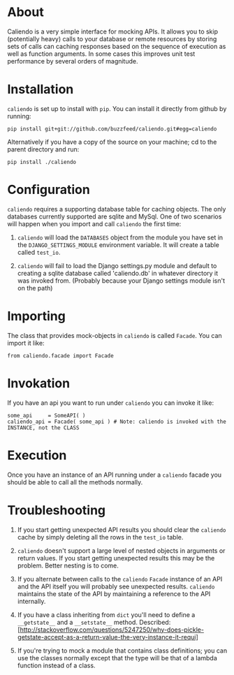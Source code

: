 

# About

Caliendo is a very simple interface for mocking APIs. It allows you to skip (potentially heavy) calls to your database or remote resources by storing sets of calls can caching responses based on the sequence of execution as well as function arguments. In some cases this improves unit test performance by several orders of magnitude.

# Installation

`caliendo` is set up to install with `pip`. You can install it directly from github by running:

    pip install git+git://github.com/buzzfeed/caliendo.git#egg=caliendo

Alternatively if you have a copy of the source on your machine; cd to the parent directory and run:

    pip install ./caliendo

# Configuration

`caliendo` requires a supporting database table for caching objects. The only databases currently supported are sqlite and MySql. One of two scenarios will happen when you import and call `caliendo` the first time:

1. `caliendo` will load the `DATABASES` object from the module you have set in the `DJANGO_SETTINGS_MODULE` environment variable. It will create a table called `test_io`.

2. `caliendo` will fail to load the Django settings.py module and default to creating a sqlite database called 'caliendo.db' in whatever directory it was invoked from. (Probably because your Django settings module isn't on the path) 

# Importing

The class that provides mock-objects in `caliendo` is called `Facade`. You can import it like:

    from caliendo.facade import Facade

# Invokation 

If you have an api you want to run under `caliendo` you can invoke it like:

    some_api     = SomeAPI( )
    caliendo_api = Facade( some_api ) # Note: caliendo is invoked with the INSTANCE, not the CLASS

# Execution

Once you have an instance of an API running under a `caliendo` facade you should be able to call all the methods normally.

# Troubleshooting

1. If you start getting unexpected API results you should clear the `caliendo` cache by simply deleting all the rows in the `test_io` table. 

2. `caliendo` doesn't support a large level of nested objects in arguments or return values. If you start getting unexpected results this may be the problem. Better nesting is to come.

3. If you alternate between calls to the `caliendo` `Facade` instance of an API and the API itself you will probably see unexpected results. `caliendo` maintains the state of the API by maintaining a reference to the API internally.

4. If you have a class inheriting from `dict` you'll need to define a `__getstate__` and a `__setstate__` method. Described: [http://stackoverflow.com/questions/5247250/why-does-pickle-getstate-accept-as-a-return-value-the-very-instance-it-requi]

5. If you're trying to mock a module that contains class definitions; you can use the classes normally except that the type will be that of a lambda function instead of a class. 
